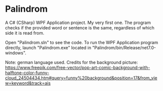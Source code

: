 # Palindrom
A C# (CSharp) WPF Application project. My very first one. The program checks if the provided word or sentence is the same, regardless of which side it is read from.

Open "Palindrom.sln" to see the code. To run the WPF Application program directly, launch "Palindrom.exe" located in "Palindrom/bin/Release/net7.0-windows".

Note: german language used.
Credits for the background picture: https://www.freepik.com/free-vector/pop-art-comic-background-with-halftone-color-funny-cloud_24504434.htm#query=funny%20background&position=17&from_view=keyword&track=ais

